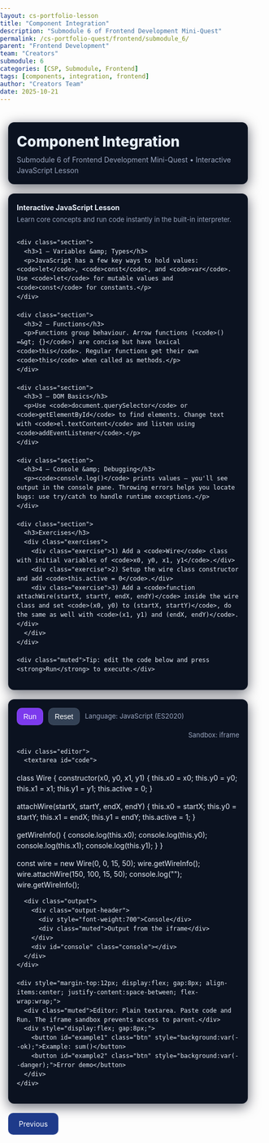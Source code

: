 ```yaml
---
layout: cs-portfolio-lesson
title: "Component Integration"
description: "Submodule 6 of Frontend Development Mini-Quest"
permalink: /cs-portfolio-quest/frontend/submodule_6/
parent: "Frontend Development"
team: "Creators"
submodule: 6
categories: [CSP, Submodule, Frontend]
tags: [components, integration, frontend]
author: "Creators Team"
date: 2025-10-21
---
```



<style>
  :root{
    --panel:#0b1220;
    --glass:rgba(255,255,255,0.04);
    --border:rgba(255,255,255,0.08);
    --text:#e6eef8;
    --muted:#9aa6bf;
    --accent:#7c3aed;
    --danger:#ef4444;
    --ok:#0ea5a4;
  }

  /* Page (no extra html/head wrappers) */
  html, body { margin:0; padding:0; }
  body{
    background:linear-gradient(180deg,var(--bg1) 0%, var(--bg2) 100%);
    color:var(--text);
    font-family:Inter, ui-sans-serif, system-ui, Segoe UI, Roboto, Arial, "Helvetica Neue";
    line-height:1.5;
  }

  /* Strictly vertical stack */
  .container{ max-width:980px; margin:0 auto; padding:24px 16px 40px; display:flex; flex-direction:column; gap:18px; }

  /* Cards and common UI */
  .card{ background:var(--panel); border:1px solid var(--border); border-radius:12px; padding:16px; box-shadow:0 6px 24px rgba(2,6,23,.6); }
  .muted{ color:var(--muted); font-size:13px; }
  .page-title{ font-size:28px; font-weight:800; margin:0 0 4px 0; }
  .page-subtitle{ color:var(--muted); font-size:14px; margin:0; }

  /* Lesson sections */
  .lesson{ display:flex; flex-direction:column; gap:12px; }
  .lesson .section{ background:rgba(255,255,255,0.03); border:1px solid var(--border); border-radius:10px; padding:12px; }
  .lesson h3{ margin:0 0 6px 0; font-size:16px; }
  .lesson p, .exercise{ margin:0; font-size:14px; }
  .exercises{ display:flex; flex-direction:column; gap:8px; margin-top:6px; }
  .exercise{ background:rgba(124,58,237,0.08); border:1px solid rgba(124,58,237,0.18); border-radius:8px; padding:10px; }

  /* Controls */
  .toolbar{ display:flex; gap:10px; align-items:center; margin-bottom:10px; flex-wrap:wrap; }
  .btn{
    appearance:none; border:1px solid var(--border); background:var(--accent);
    color:#fff; padding:8px 12px; border-radius:10px; cursor:pointer; font-size:14px;
  }
  .btn.secondary{ background:#334155; }

  /* Editor + output (stacked vertically) */
  .editor{ display:flex; flex-direction:column; gap:12px; }
  textarea#code{
    width:100%; min-height:280px; resize:vertical;
    padding:12px; border-radius:10px; border:1px solid var(--glass);
    background:#051226; color:#dce9ff;
    font-family:ui-monospace, SFMono-Regular, Menlo, Consolas, "Roboto Mono", monospace; font-size:13px;
  }
  .output{ background:#020617; border-radius:10px; padding:12px; border:1px solid var(--glass); }
  .output-header{ display:flex; justify-content:space-between; align-items:center; margin-bottom:6px; }
  .console{ min-height:170px; max-height:380px; overflow:auto; white-space:pre-wrap; font-family:ui-monospace,monospace; color:#cfe8ff; }

  /* Nav button */
  .nav-link-btn{
    display:inline-block; background:#1e3a8a; color:#fff; text-decoration:none;
    padding:10px 20px; border-radius:10px; border:1px solid rgba(255,255,255,0.12);
  }
  .nav-link-btn:hover{ background:#1d4ed8; }
</style>

<div class="container">
  <!-- Header -->
  <section class="card">
    <div class="page-title">Component Integration</div>
    <p class="page-subtitle">Submodule 6 of Frontend Development Mini-Quest • Interactive JavaScript Lesson</p>
  </section>

  <!-- Lesson (content unchanged; layout vertical) -->
  <section class="card lesson">
    <div>
      <div style="font-weight:700; margin-bottom:4px;">Interactive JavaScript Lesson</div>
      <div class="muted">Learn core concepts and run code instantly in the built-in interpreter.</div>
    </div>

    <div class="section">
      <h3>1 — Variables &amp; Types</h3>
      <p>JavaScript has a few key ways to hold values: <code>let</code>, <code>const</code>, and <code>var</code>. Use <code>let</code> for mutable values and <code>const</code> for constants.</p>
    </div>

    <div class="section">
      <h3>2 — Functions</h3>
      <p>Functions group behaviour. Arrow functions (<code>() =&gt; {}</code>) are concise but have lexical <code>this</code>. Regular functions get their own <code>this</code> when called as methods.</p>
    </div>

    <div class="section">
      <h3>3 — DOM Basics</h3>
      <p>Use <code>document.querySelector</code> or <code>getElementById</code> to find elements. Change text with <code>el.textContent</code> and listen using <code>addEventListener</code>.</p>
    </div>

    <div class="section">
      <h3>4 — Console &amp; Debugging</h3>
      <p><code>console.log()</code> prints values — you'll see output in the console pane. Throwing errors helps you locate bugs: use try/catch to handle runtime exceptions.</p>
    </div>

    <div class="section">
      <h3>Exercises</h3>
      <div class="exercises">
        <div class="exercise">1) Add a <code>Wire</code> class with initial variables of <code>x0, y0, x1, y1</code>.</div>
        <div class="exercise">2) Setup the wire class constructor and add <code>this.active = 0</code>.</div>
        <div class="exercise">3) Add a <code>function attachWire(startX, startY, endX, endY)</code> inside the wire class and set <code>(x0, y0) to (startX, startY)</code>, do the same as well with <code>(x1, y1) and (endX, endY)</code>.</div>
      </div>
    </div>

    <div class="muted">Tip: edit the code below and press <strong>Run</strong> to execute.</div>
  </section>

  <!-- Editor (stacked vertically with output) -->
  <section class="card">
    <div class="toolbar">
      <button id="run" class="btn">Run</button>
      <button id="reset" class="btn secondary">Reset</button>
      <span class="muted">Language: JavaScript (ES2020)</span>
      <span class="muted" style="margin-left:auto;">Sandbox: iframe</span>
    </div>

    <div class="editor">
      <textarea id="code">
class Wire {
  constructor(x0, y0, x1, y1) {
    this.x0 = x0; this.y0 = y0;
    this.x1 = x1; this.y1 = y1;
    this.active = 0;
  }

  attachWire(startX, startY, endX, endY) {
    this.x0 = startX; this.y0 = startY;
    this.x1 = endX;   this.y1 = endY;
    this.active = 1;
  }

  getWireInfo() {
    console.log(this.x0);
    console.log(this.y0);
    console.log(this.x1);
    console.log(this.y1);
  }
}

const wire = new Wire(0, 0, 15, 50);
wire.getWireInfo();
wire.attachWire(150, 100, 15, 50);
console.log("");
wire.getWireInfo();
      </textarea>

      <div class="output">
        <div class="output-header">
          <div style="font-weight:700">Console</div>
          <div class="muted">Output from the iframe</div>
        </div>
        <div id="console" class="console"></div>
      </div>
    </div>

    <div style="margin-top:12px; display:flex; gap:8px; align-items:center; justify-content:space-between; flex-wrap:wrap;">
      <div class="muted">Editor: Plain textarea. Paste code and Run. The iframe sandbox prevents access to parent.</div>
      <div style="display:flex; gap:8px;">
        <button id="example1" class="btn" style="background:var(--ok);">Example: sum()</button>
        <button id="example2" class="btn" style="background:var(--danger);">Error demo</button>
      </div>
    </div>
  </section>

  <!-- Nav -->
  <section>
    <a class="nav-link-btn" href="{{site.baseurl}}/cs-portfolio-quest/frontend/submodule_5">Previous</a>
  </section>
</div>

<script>
  (function(){
    const consoleEl = document.getElementById('console');
    function append(msg, kind){
      const line = document.createElement('div');
      line.textContent = msg;
      if(kind === 'err') line.style.color = '#ffb3b3';
      consoleEl.appendChild(line);
      consoleEl.scrollTop = consoleEl.scrollHeight;
    }

    // sandbox
    let iframe = null;
    function makeIframe(){
      if(iframe){ iframe.remove(); }
      iframe = document.createElement('iframe');
      iframe.sandbox = 'allow-scripts';
      iframe.style.width = '1px';
      iframe.style.height = '1px';
      iframe.style.border = '0';
      iframe.style.position = 'absolute';
      iframe.style.left = '-9999px';
      document.body.appendChild(iframe);

      const src = "<!doctype html><html><head><meta charset='utf-8'></head><body>" +
      "<script>(function(){function send(t,a){try{parent.postMessage({type:'console',level:t,args:Array.from(a).map(v=>{try{return typeof v==='object'?JSON.stringify(v):String(v);}catch(e){return String(v);}})},'*');}catch(e){}};const L=console.log,E=console.error,W=console.warn;console.log=function(){send('log',arguments);L.apply(console,arguments);};console.error=function(){send('error',arguments);E.apply(console,arguments);};console.warn=function(){send('warn',arguments);W.apply(console,arguments);};window.onerror=function(m,s,l,c){send('error',[m+' (line:'+l+':'+c+')']);};})();<\/script>" +
      "</body></html>";
      iframe.srcdoc = src;
    }
    makeIframe();

    // message pipe
    window.addEventListener('message', (ev) => {
      try{
        const d = ev.data;
        if(d && d.type === 'console'){
          const text = d.args.join(' ');
          if(d.level === 'error') append(text, 'err');
          else append(text, 'log');
        }
      }catch(e){}
    });

    // execute user code
    function runCode(code){
      consoleEl.innerHTML = '';
      makeIframe();
      const userScript = "<script>try{\\n" + code + "\\n}catch(e){console.error(e.stack||e.message||String(e));}\\n<\\/script>";
      iframe.srcdoc = iframe.srcdoc.replace("</body></html>", userScript + "</body></html>");
    }

    // controls
    const runBtn = document.getElementById('run');
    const resetBtn = document.getElementById('reset');
    const codeArea = document.getElementById('code');
    const ex1 = document.getElementById('example1');
    const ex2 = document.getElementById('example2');

    runBtn.addEventListener('click', ()=> runCode(codeArea.value));
    resetBtn.addEventListener('click', ()=>{
      codeArea.value = "// Fresh code - try the exercises!\\n";
      consoleEl.innerHTML = '';
      makeIframe();
    });
    ex1.addEventListener('click', ()=>{
      codeArea.value = "function sum(a,b){ return a+b; }\\nconsole.log('sum(10,7)=', sum(10,7));";
    });
    ex2.addEventListener('click', ()=>{
      codeArea.value = "console.log('this will throw');\\nthrow new Error('demo failure');";
    });

    // auto-run initial code
    runCode(codeArea.value);
  })();
</script>